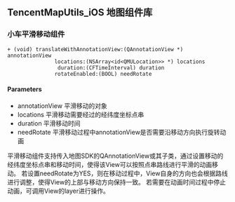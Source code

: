 ## TencentMapUtils_iOS 地图组件库 
### 小车平滑移动组件

	+ (void) translateWithAnnotationView:(QAnnotationView *) annotationView 
				   locations:(NSArray<id<QMULocation>> *) locations 
				    duration:(CFTimeInterval) duration 
			       rotateEnabled:(BOOL) needRotate 

#### Parameters
* annotationView 平滑移动的对象
* locations	 平滑移动需要经过的经纬度坐标点串
* duration	 平滑移动时间
* needRotate	 平滑移动过程中annotationView是否需要沿移动方向执行旋转动画


平滑移动组件支持传入地图SDK的QAnnotationView或其子类，通过设置移动的经纬度坐标点串和移动时间，使得该View可以按照点串路线进行平滑的动画移动。 
若设置needRotate为YES，则在移动过程中，View自身的方向也会根据路线进行调整，使得View的上部与移动方向保持一致。
若需要在动画时间过程中停止动画，可调用View的layer进行操作。

